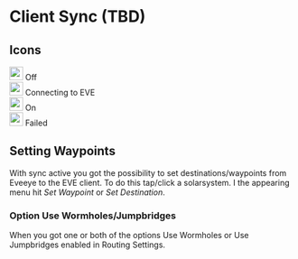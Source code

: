 # Client Sync (TBD)


## Icons
<img src="https://raw.githubusercontent.com/Risingson/eedocs/master/docs/images/Marker-100_off.png" width="24" height="24" > Off<br>
<img src="https://raw.githubusercontent.com/Risingson/eedocs/master/docs/images/Marker-100_standby.png" width="24" height="24" > Connecting to EVE<br>
<img src="https://raw.githubusercontent.com/Risingson/eedocs/master/docs/images/Marker-100_on.png" width="24" height="24" > On<br>
<img src="https://raw.githubusercontent.com/Risingson/eedocs/master/docs/images/Marker-100_fail.png" width="24" height="24" > Failed<br>

## Setting Waypoints
With sync active you got the possibility to set destinations/waypoints from Eveeye to the EVE client. To do this tap/click a solarsystem. I the appearing menu hit *Set Waypoint* or *Set Destination*.
### Option Use Wormholes/Jumpbridges
When you got one or both of the options Use Wormholes or Use Jumpbridges enabled in Routing Settings.
 
<!--stackedit_data:
eyJoaXN0b3J5IjpbNzgxMTM0ODkxLDEyNTMxNDc2NTUsLTE0Nj
cwODg4OTQsMjAyODc3NjYyMSwtMTUxMDUyNjA5MSwtMTM0NTg1
MzI3OV19
-->